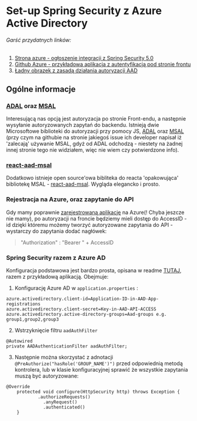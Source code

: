 # Set-up Spring Security z Azure Active Directory

###### Garść przydatnych linków:
1. [Strona azure - ogłoszenie integracji z Spring Security 5.0](https://azure.microsoft.com/pl-pl/blog/use-azure-active-directory-with-spring-security-5-0-for-oauth-2-0/)
2. [Github Azure - przykładowa aplikacja z autentyfikacją pod stronie frontu](https://github.com/Microsoft/azure-spring-boot/tree/master/azure-spring-boot-samples/azure-active-directory-spring-boot-sample)
3. [Ładny obrazek z zasadą działania autoryzacji AAD](https://github.com/microsoft/azure-spring-boot/tree/master/azure-spring-boot-starters/azure-active-directory-spring-boot-starter)

## Ogólne informacje

### [ADAL](https://docs.microsoft.com/pl-pl/azure/active-directory/develop/active-directory-authentication-libraries) oraz [MSAL](https://docs.microsoft.com/pl-pl/azure/active-directory/develop/msal-overview)
Interesującą nas opcją jest autoryzacja po stronie Front-endu, a następnie wysyłanie autoryzowanych zapytań do backendu. Istnieją dwie Microsoftowe biblioteki do autoryzacji przy pomocy JS, [ADAL](https://docs.microsoft.com/pl-pl/azure/active-directory/develop/active-directory-authentication-libraries) oraz [MSAL](https://docs.microsoft.com/pl-pl/azure/active-directory/develop/msal-overview) (przy czym na githubie na stronie jakiegoś issue ich developer napisał iż 'zalecają' używanie MSAL, gdyż od ADAL odchodzą - niestety na żadnej innej stronie tego nie widziałem, więc nie wiem czy potwierdzone info).

### [react-aad-msal](https://www.npmjs.com/package/react-aad-msal)
Dodatkowo istnieje open source'owa bibliteka do reacta 'opakowująca' bibliotekę MSAL - [react-aad-msal](https://www.npmjs.com/package/react-aad-msal). Wygląda elegancko i prosto.

### Rejestracja na Azure, oraz zapytanie do API
Gdy mamy poprawnie [zarejestrowaną aplikację](https://docs.microsoft.com/en-us/azure/java/spring-framework/configure-spring-boot-starter-java-app-with-azure-active-directory) na Azure(! Chyba jeszcze nie mamy), po autoryzacji na froncie będziemy mieli dostęp do AccessID - id dzięki któremu możemy tworzyć autoryzowane zapytania do API - wystarczy do zapytania dodać nagłówek: 
>"Authorization" : "Bearer " + AccessID

### Spring Security razem z Azure AD
Konfiguracja podstawowa jest bardzo prosta, opisana w readme [TUTAJ](https://github.com/microsoft/azure-spring-boot/tree/master/azure-spring-boot-starters/azure-active-directory-spring-boot-starter), razem z przykładową aplikacją. Obejmuje:

1. Konfigurację Azure AD w `application.properties` :
```
azure.activedirectory.client-id=Application-ID-in-AAD-App-registrations
azure.activedirectory.client-secret=Key-in-AAD-API-ACCESS
azure.activedirectory.active-directory-groups=Aad-groups e.g. group1,group2,group3
```

2. Wstrzyknięcie filtru `aadAuthFilter`
```
@Autowired
private AADAuthenticationFilter aadAuthFilter;
```

3. Następnie można skorzystać z adnotacji `@PreAuthorize("hasRole('GROUP_NAME')")` przed odpowiednią metodą kontrolera, lub w klasie konfiguracyjnej sprawić że wszystkie zapytania muszą być autoryzowane:
```
@Override
    protected void configure(HttpSecurity http) throws Exception {
            .authorizeRequests()
              .anyRequest()
              .authenticated()
    }
```
